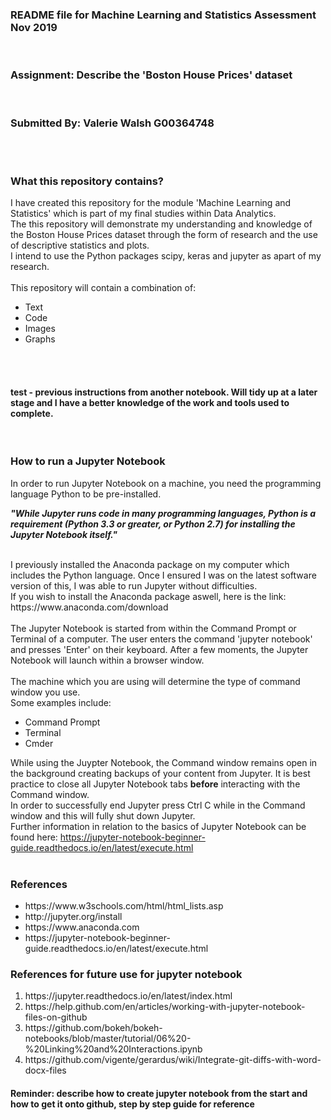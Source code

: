 ### README file for Machine Learning and Statistics Assessment Nov 2019
</br>

### Assignment: Describe the 'Boston House Prices' dataset

<br>

### Submitted By: Valerie Walsh G00364748 
<br><br>

### What this repository contains? 
I have created this repository for the module 'Machine Learning and Statistics' which is part of my final studies within Data Analytics.
</br>
The this repository will demonstrate my understanding and knowledge of the Boston House Prices dataset through the form of research and the use of descriptive statistics and plots. <br>
I intend to use the Python packages scipy, keras and jupyter as apart of my research.
</br></br>
This repository will contain a combination of: </br>
<ul>
  <li>Text</li>
  <li>Code</li>
  <li>Images</li>
  <li>Graphs</li>
</ul>

</br>
</br>

#### test - previous instructions from another notebook. Will tidy up at a later stage and I have a better knowledge of the work and tools used to complete.
<br>
<h3> How to run a Jupyter Notebook </h3>
In order to run Jupyter Notebook on a machine, you need the programming language Python to be pre-installed. <br>

<p><strong><i>"While Jupyter runs code in many programming languages, Python is a requirement (Python 3.3 or greater, or Python 2.7) for installing the Jupyter Notebook itself."</i></strong></p>
<br>
I previously installed the Anaconda package on my computer which includes the Python language. Once I ensured I was on the latest software version of this, I was able to run Jupyter without difficulties.<br>
If you wish to install the Anaconda package aswell, here is the link: https://www.anaconda.com/download
<br><br>
The Jupyter Notebook is started from within the Command Prompt or Terminal of a computer. The user enters the command 'jupyter notebook' and presses 'Enter' on their keyboard. After a few moments, the Jupyter Notebook will launch within a browser window. <br><br>
The machine which you are using will determine the type of command window you use. <br>
Some examples include: 
<ul>
  <li>Command Prompt</li>
  <li>Terminal</li>
  <li>Cmder</li>
</ul>

While using the Juypter Notebook, the Command window remains open in the background creating backups of your content from Jupyter. It is best practice to close all Jupyter Notebook tabs <strong>before</strong> interacting with the Command window. </br>
In order to successfully end Jupyter press Ctrl C while in the Command window and this will fully shut down Jupyter.
<br>
Further information in relation to the basics of Jupyter Notebook can be found here: https://jupyter-notebook-beginner-guide.readthedocs.io/en/latest/execute.html
<br>
<br>

<h3>References</h3>
<ul>
  <li> https://www.w3schools.com/html/html_lists.asp </li>
  <li> http://jupyter.org/install </li>
  <li> https://www.anaconda.com </li>
  <li> https://jupyter-notebook-beginner-guide.readthedocs.io/en/latest/execute.html </li>
</ul>

### References for future use for jupyter notebook
<ol>
  <li> https://jupyter.readthedocs.io/en/latest/index.html </li>
  <li> https://help.github.com/en/articles/working-with-jupyter-notebook-files-on-github </li>
  <li> https://github.com/bokeh/bokeh-notebooks/blob/master/tutorial/06%20-%20Linking%20and%20Interactions.ipynb </li>
  <li>https://github.com/vigente/gerardus/wiki/Integrate-git-diffs-with-word-docx-files </li>
</ol>
  
#### Reminder: describe how to create jupyter notebook from the start and how to get it onto github, step by step guide for reference
